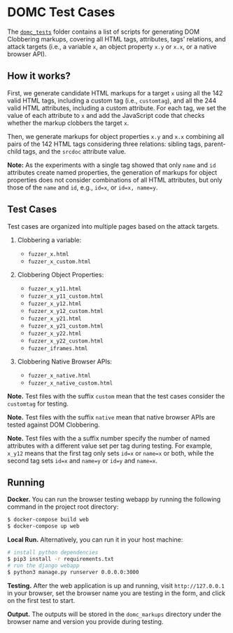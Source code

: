# DOMC Test Cases

The [`domc_tests`](https://github.com/SoheilKhodayari/DOMClobbering/tree/master/domc_tests) folder contains a list of scripts for generating DOM Clobbering markups, covering all HTML tags, attributes, tags' relations, and attack targets (i.e., a variable `x`, an object property `x.y` or `x.x`, or a native browser API). 

## How it works?

First, we generate candidate HTML markups for a target `x` using all the 142 valid HTML tags, including a custom tag (i.e., `customtag`), and all the 244 valid HTML attributes, including a custom attribute. For each tag, we set the value of each attribute to `x` and add the JavaScript code that checks whether the markup clobbers the target `x`.

Then, we generate markups for object properties `x.y` and `x.x` combining all pairs of the 142 HTML tags considering three relations: sibling tags, parent-child tags, and the `srcdoc` attribute value. 

**Note:** As the experiments with a single tag showed that only `name` and `id` attributes create named properties, the generation of markups for object properties does not consider combinations of all HTML attributes, but only those of the `name` and `id`, e.g., `id=x`, or `id=x, name=y`.


## Test Cases

Test cases are organized into multiple pages based on the attack targets.

1. Clobbering a variable:
	- `fuzzer_x.html`
	- `fuzzer_x_custom.html`

2. Clobbering Object Properties:
	- `fuzzer_x_y11.html`
	- `fuzzer_x_y11_custom.html`
	- `fuzzer_x_y12.html`
	- `fuzzer_x_y12_custom.html`
	- `fuzzer_x_y21.html`
	- `fuzzer_x_y21_custom.html`
	- `fuzzer_x_y22.html`
	- `fuzzer_x_y22_custom.html`
	- `fuzzer_iframes.html`

3. Clobbering Native Browser APIs:
	- `fuzzer_x_native.html`
	- `fuzzer_x_native_custom.html`


**Note.** Test files with the suffix `custom` mean that the test cases consider the `customtag` for testing.

**Note.** Test files with the suffix `native` mean that native browser APIs are tested against DOM Clobbering.

**Note.** Test files with the a suffix number specify the number of named attributes with a different value set per tag during testing. For example, `x_y12` means that the first tag only sets `id=x` or `name=x` or both, while the second tag sets `id=x` and `name=y` or `id=y` and `name=x`.



## Running

**Docker.** You can run the browser testing webapp by running the following command in the project root directory:

```bash
$ docker-compose build web
$ docker-compose up web
```

**Local Run.** Alternatively, you can run it in your host machine:

```bash
# install python dependencies
$ pip3 install -r requirements.txt
# run the django webapp
$ python3 manage.py runserver 0.0.0.0:3000
```

**Testing.** After the web application is up and running, visit `http://127.0.0.1` in your browser, set the browser name you are testing in the form, and click on the first test to start.

**Output.** The outputs will be stored in the `domc_markups` directory under the browser name and version you provide during testing. 



